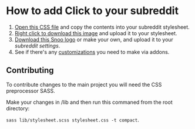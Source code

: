 # How to add Click to your subreddit

1. [Open this CSS file](https://raw.githubusercontent.com/githue/click-reddit/master/stylesheet.css) and copy the contents into your subreddit stylesheet.
2. [Right click to download this image](https://raw.githubusercontent.com/githue/click-reddit/master/sprite.png) and upload it to your stylesheet.
3. [Download this Snoo logo](https://raw.githubusercontent.com/githue/click-reddit/master/snoo.png) or make your own, and upload it to your *subreddit settings*.
4. See if there's any [customizations](https://www.reddit.com/r/click/wiki) you need to make via addons.

## Contributing

To contribute changes to the main project you will need the CSS preprocessor SASS.

Make your changes in /lib and then run this commaned from the root directory:

`sass lib/stylesheet.scss stylesheet.css -t compact`.
